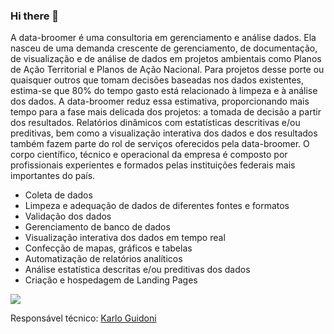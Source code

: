 ### Hi there 👋

A data-broomer é uma consultoria em gerenciamento e análise dados. Ela nasceu de uma demanda crescente de gerenciamento, de documentação, de visualização e de análise de dados em projetos ambientais como Planos de Ação Territorial e Planos de Ação Nacional. Para projetos desse porte ou quaisquer outros que tomam decisões baseadas nos dados existentes, estima-se que 80% do tempo gasto está relacionado à limpeza e à análise dos dados. A data-broomer reduz essa estimativa, proporcionando mais tempo para a fase mais delicada dos projetos: a tomada de decisão a partir dos resultados. Relatórios dinâmicos com estatísticas descritivas e/ou preditivas, bem como a visualização interativa dos dados e dos resultados também fazem parte do rol de serviços oferecidos pela data-broomer. O corpo científico, técnico e operacional da empresa é composto por profissionais experientes e formados pelas instituições federais mais importantes do país.

- Coleta de dados
- Limpeza e adequação de dados de diferentes fontes e formatos
- Validação dos dados
- Gerenciamento de banco de dados
- Visualização interativa dos dados em tempo real
- Confecção de mapas, gráficos e tabelas
- Automatização de relatórios analíticos
- Análise estatística descritas e/ou preditivas dos dados
- Criação e hospedagem de Landing Pages

![](http://www.textfiles.com/underconstruction/HeHeartlandPark2601underconstructionbar9.gif)

Responsável técnico: [Karlo Guidoni](https://github.com/kguidonimartins/)


<!--
**data-broomer/data-broomer** is a ✨ _special_ ✨ repository because its `README.md` (this file) appears on your GitHub profile.

Here are some ideas to get you started:

- 🔭 I’m currently working on ...
- 🌱 I’m currently learning ...
- 👯 I’m looking to collaborate on ...
- 🤔 I’m looking for help with ...
- 💬 Ask me about ...
- 📫 How to reach me: ...
- 😄 Pronouns: ...
- ⚡ Fun fact: ...
-->
